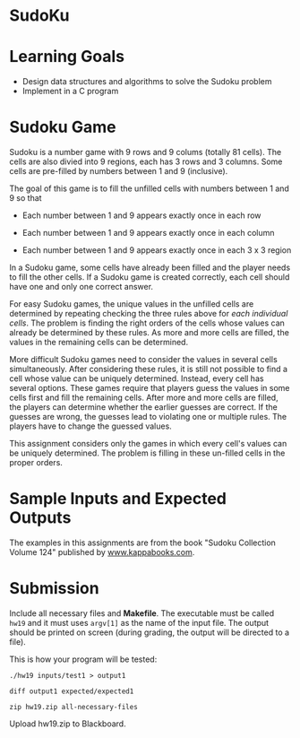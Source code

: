 # SudoKu 

Learning Goals
==============

* Design data structures and algorithms to solve the Sudoku problem
* Implement in a C program

Sudoku Game
===========

Sudoku is a number game with 9 rows and 9 colums (totally 81
cells). The cells are also divied into 9 regions, each has 3 rows and
3 columns.  Some cells are pre-filled by numbers between 1 and 9
(inclusive).

The goal of this game is to fill the unfilled cells with numbers
between 1 and 9 so that

- Each number between 1 and 9 appears exactly once in each row

- Each number between 1 and 9 appears exactly once in each column

- Each number between 1 and 9 appears exactly once in each 3 x 3 region

In a Sudoku game, some cells have already been filled and the player
needs to fill the other cells.  If a Sudoku game is created correctly,
each cell should have one and only one correct answer.

For easy Sudoku games, the unique values in the unfilled cells are
determined by repeating checking the three rules above for *each
individual cells*. The problem is finding the right orders of the
cells whose values can already be determined by these rules. As more
and more cells are filled, the values in the remaining cells can be
determined.

More difficult Sudoku games need to consider the values in several
cells simultaneously. After considering these rules, it is still not
possible to find a cell whose value can be uniquely determined.
Instead, every cell has several options.  These games require that
players guess the values in some cells first and fill the remaining
cells. After more and more cells are filled, the players can determine
whether the earlier guesses are correct.  If the guesses are wrong,
the guesses lead to violating one or multiple rules.  The players have
to change the guessed values.

This assignment considers only the games in which every cell's values
can be uniquely determined. The problem is filling in these un-filled cells
in the proper orders.

Sample Inputs and Expected Outputs
==================================

The examples in this assignments are from the book "Sudoku Collection
Volume 124" published by www.kappabooks.com.

Submission
==========

Include all necessary files and **Makefile**. The executable must be
called `hw19` and it must uses `argv[1]` as the name of the input
file.  The output should be printed on screen (during grading, the
output will be directed to a file).

This is how your program will be tested:

`./hw19 inputs/test1 > output1`

`diff output1 expected/expected1`


```
zip hw19.zip all-necessary-files
```

Upload hw19.zip to Blackboard.
